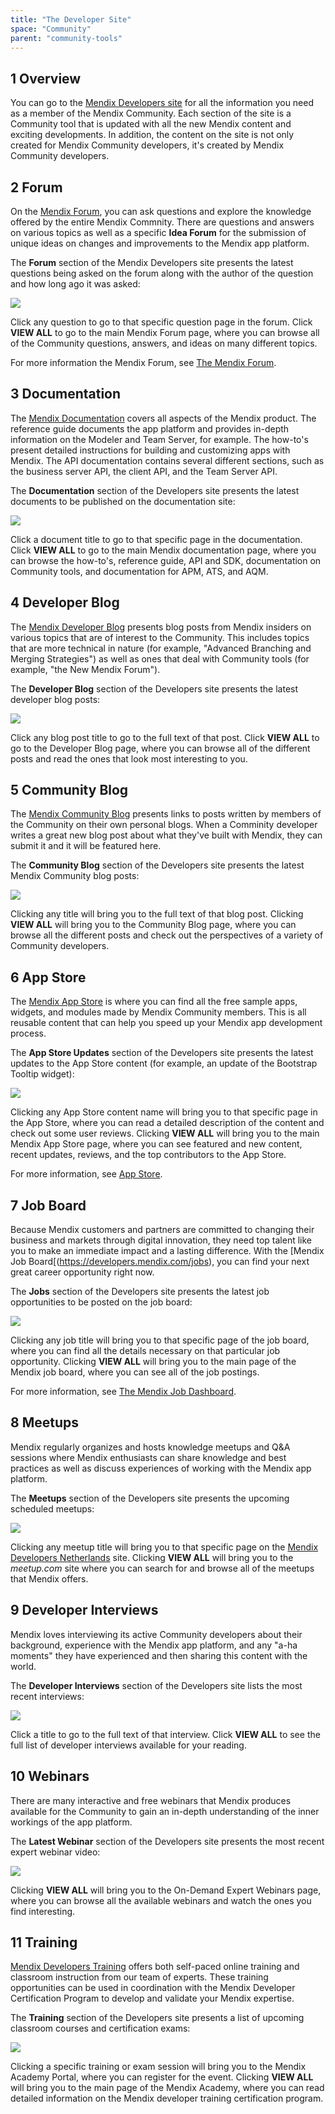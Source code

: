 ```yaml
---
title: "The Developer Site"
space: "Community"
parent: "community-tools"
---
```


## 1 Overview

You can go to the [Mendix Developers site](https://developers.mendix.com/) for all the information you need as a member of the Mendix Community. Each section of the site is a Community tool that is updated with all the new Mendix content and exciting developments. In addition, the content on the site is not only created for Mendix Community developers, it's created by Mendix Community developers. 

## 2 Forum

On the [Mendix Forum](https://forum.mendixcloud.com/index3.html), you can ask questions and explore the knowledge offered by the entire Mendix Commnity. There are questions and answers on various topics as well as a specific **Idea Forum** for the submission of unique ideas on changes and improvements to the Mendix app platform.

The **Forum** section of the Mendix Developers site presents the latest questions being asked on the forum along with the author of the question and how long ago it was asked:

![](attachments/the-developer-site/Forum.png)

Click any question to go to that specific question page in the forum. Click **VIEW ALL** to go to the main Mendix Forum page, where you can browse all of the Community questions, answers, and ideas on many different topics.

For more information the Mendix Forum, see [The Mendix Forum](the-mendix-forum).

## 3 Documentation

The [Mendix Documentation](https://docs.mendix.com/) covers all aspects of the Mendix product. The reference guide documents the app platform and provides in-depth information on the Modeler and Team Server, for example. The how-to's present detailed instructions for building and customizing apps with Mendix. The API documentation contains several different sections, such as the business server API, the client API, and the Team Server API.

The **Documentation** section of the Developers site presents the latest documents to be published on the documentation site:

![](attachments/the-developer-site/Documentation.png)

Click a document title to go to that specific page in the documentation. Click **VIEW ALL** to go to the main Mendix documentation page, where you can browse the how-to's, reference guide, API and SDK, documentation on Community tools, and documentation for APM, ATS, and AQM.

## 4 Developer Blog

The [Mendix Developer Blog](https://www.mendix.com/tag/developers/) presents blog posts from Mendix insiders on various topics that are of interest to the Community. This includes topics that are more technical in nature (for example, "Advanced Branching and Merging Strategies") as well as ones that deal with Community tools (for example, "the New Mendix Forum").

The **Developer Blog** section of the Developers site presents the latest developer blog posts:

![](attachments/the-developer-site/Developer_Blog.png)

Click any blog post title to go to the full text of that post. Click **VIEW ALL** to go to the Developer Blog page, where you can browse all of the different posts and read the ones that look most interesting to you.

## 5 Community Blog

The [Mendix Community Blog](https://developers.mendix.com/spotlight/) presents links to posts written by members of the Community on their own personal blogs. When a Comminity developer writes a great new blog post about what they've built with Mendix, they can submit it and it will be featured here.

The **Community Blog** section of the Developers site presents the latest Mendix Community blog posts:

![](attachments/the-developer-site/Community_Blog.png)

Clicking any title will bring you to the full text of that blog post. Clicking **VIEW ALL** will bring you to the Community Blog page, where you can browse all the different posts and check out the perspectives of a variety of Community developers.

## 6 App Store

The [Mendix App Store](https://appstore.home.mendix.com/index3.html) is where you can find all the free sample apps, widgets, and modules made by Mendix Community members. This is all reusable content that can help you speed up your Mendix app development process.

The **App Store Updates** section of the Developers site presents the latest updates to the App Store content (for example, an update of the Bootstrap Tooltip widget):

![](attachments/the-developer-site/App_Store.png)

Clicking any App Store content name will bring you to that specific page in the App Store, where you can read a detailed description of the content and check out some user reviews. Clicking **VIEW ALL** will bring you to the main Mendix App Store page, where you can see featured and new content, recent updates, reviews, and the top contributors to the App Store. 

For more information, see [App Store](/appstore/index.md).

## 7 Job Board

Because Mendix customers and partners are committed to changing their business and markets through digital innovation, they need top talent like you to make an immediate impact and a lasting difference. With the [Mendix Job Board[(https://developers.mendix.com/jobs), you can find your next great career opportunity right now.

The **Jobs** section of the Developers site presents the latest job opportunities to be posted on the job board:

![](attachments/the-developer-site/Job_Board.png)

Clicking any job title will bring you to that specific page of the job board, where you can find all the details necessary on that particular job opportunity. Clicking **VIEW ALL** will bring you to the main page of the Mendix job board, where you can see all of the job postings.

For more information, see [The Mendix Job Dashboard](the-mendix-job-dashboard).

## 8 Meetups

Mendix regularly organizes and hosts knowledge meetups and Q&A sessions where Mendix enthusiasts can share knowledge and best practices as well as discuss experiences of working with the Mendix app platform.

The **Meetups** section of the Developers site presents the upcoming scheduled meetups: 

![](attachments/the-developer-site/Meetups.png)

Clicking any meetup title will bring you to that specific page on the [Mendix Developers Netherlands](http://www.meetup.com/Mendix-Netherlands/) site. Clicking **VIEW ALL** will bring you to the *meetup.com* site where you can search for and browse all of the meetups that Mendix offers.

## 9 Developer Interviews

Mendix loves interviewing its active Community developers about their background, experience with the Mendix app platform, and any "a-ha moments" they have experienced and then sharing this content with the world.

The **Developer Interviews** section of the Developers site lists the most recent interviews:

![](attachments/the-developer-site/Developer_Profiles.png)

Click a title to go to the full text of that interview. Click **VIEW ALL** to see the full list of developer interviews available for your reading.

## 10 Webinars

There are many interactive and free webinars that Mendix produces available for the Community to gain an in-depth understanding of the inner workings of the app platform.

The **Latest Webinar** section of the Developers site presents the most recent expert webinar video:

![](attachments/the-developer-site/Latest_Webinar.png)

Clicking **VIEW ALL** will bring you to the On-Demand Expert Webinars page, where you can browse all the available webinars and watch the ones you find interesting.

## 11 Training

[Mendix Developers Training](https://developers.mendix.com/training/) offers both self-paced online training and classroom instruction from our team of experts. These training opportunities can be used in coordination with the Mendix Developer Certification Program to develop and validate your Mendix expertise.

The **Training** section of the Developers site presents a list of upcoming classroom courses and certification exams:

![](attachments/the-developer-site/Training.png)

Clicking a specific training or exam session will bring you to the Mendix Academy Portal, where you can register for the event. Clicking **VIEW ALL** will bring you to the main page of the Mendix Academy, where you can read detailed information on the Mendix developer training certification program.